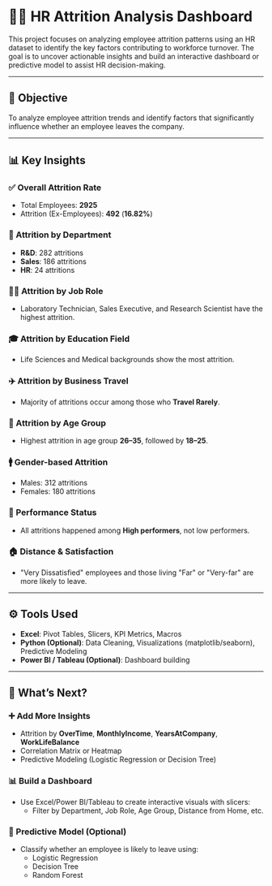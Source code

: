 # 🧑‍💼 HR Attrition Analysis Dashboard

This project focuses on analyzing employee attrition patterns using an HR dataset to identify the key factors contributing to workforce turnover. The goal is to uncover actionable insights and build an interactive dashboard or predictive model to assist HR decision-making.

---

## 🎯 Objective

To analyze employee attrition trends and identify factors that significantly influence whether an employee leaves the company.

---

## 📊 Key Insights

### ✅ Overall Attrition Rate
- Total Employees: **2925**
- Attrition (Ex-Employees): **492** (**16.82%**)

### 🏢 Attrition by Department
- **R&D**: 282 attritions
- **Sales**: 186 attritions
- **HR**: 24 attritions

### 👩‍🔬 Attrition by Job Role
- Laboratory Technician, Sales Executive, and Research Scientist have the highest attrition.

### 🎓 Attrition by Education Field
- Life Sciences and Medical backgrounds show the most attrition.

### ✈️ Attrition by Business Travel
- Majority of attritions occur among those who **Travel Rarely**.

### 👶 Attrition by Age Group
- Highest attrition in age group **26–35**, followed by **18–25**.

### 🚹 Gender-based Attrition
- Males: 312 attritions
- Females: 180 attritions

### 🧠 Performance Status
- All attritions happened among **High performers**, not low performers.

### 🏠 Distance & Satisfaction
- "Very Dissatisfied" employees and those living "Far" or "Very-far" are more likely to leave.

---

## ⚙️ Tools Used

- **Excel**: Pivot Tables, Slicers, KPI Metrics, Macros
- **Python (Optional)**: Data Cleaning, Visualizations (matplotlib/seaborn), Predictive Modeling
- **Power BI / Tableau (Optional)**: Dashboard building

---

## 📌 What’s Next?

### ➕ Add More Insights
- Attrition by **OverTime**, **MonthlyIncome**, **YearsAtCompany**, **WorkLifeBalance**
- Correlation Matrix or Heatmap
- Predictive Modeling (Logistic Regression or Decision Tree)

### 📊 Build a Dashboard
- Use Excel/Power BI/Tableau to create interactive visuals with slicers:
  - Filter by Department, Job Role, Age Group, Distance from Home, etc.

### 🤖 Predictive Model (Optional)
- Classify whether an employee is likely to leave using:
  - Logistic Regression
  - Decision Tree
  - Random Forest






